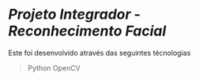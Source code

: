 # *Projeto Integrador* - ***Reconhecimento Facial***

Este foi desenvolvido através das seguintes técnologias
> Python
> OpenCV
